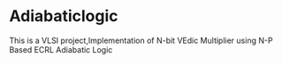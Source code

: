 # Adiabaticlogic
This is a VLSI project,Implementation of N-bit VEdic Multiplier using N-P Based ECRL Adiabatic Logic
